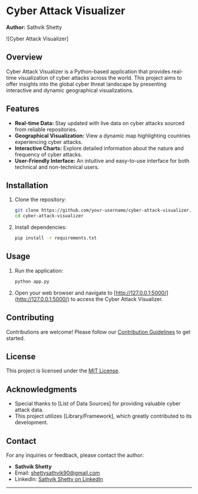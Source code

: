 # Cyber Attack Visualizer

**Author:** Sathvik Shetty

![Cyber Attack Visualizer]

## Overview

Cyber Attack Visualizer is a Python-based application that provides real-time visualization of cyber attacks across the world. This project aims to offer insights into the global cyber threat landscape by presenting interactive and dynamic geographical visualizations.

## Features

- **Real-time Data:** Stay updated with live data on cyber attacks sourced from reliable repositories.
- **Geographical Visualization:** View a dynamic map highlighting countries experiencing cyber attacks.
- **Interactive Charts:** Explore detailed information about the nature and frequency of cyber attacks.
- **User-Friendly Interface:** An intuitive and easy-to-use interface for both technical and non-technical users.

## Installation

1. Clone the repository:

    ```bash
    git clone https://github.com/your-username/cyber-attack-visualizer.git
    cd cyber-attack-visualizer
    ```

2. Install dependencies:

    ```bash
    pip install -r requirements.txt
    ```

## Usage

1. Run the application:

    ```bash
    python app.py
    ```

2. Open your web browser and navigate to [http://127.0.0.1:5000/](http://127.0.0.1:5000/) to access the Cyber Attack Visualizer.

## Contributing

Contributions are welcome! Please follow our [Contribution Guidelines](CONTRIBUTING.md) to get started.

## License

This project is licensed under the [MIT License](LICENSE).

## Acknowledgments

- Special thanks to [List of Data Sources] for providing valuable cyber attack data.
- This project utilizes [Library/Framework], which greatly contributed to its development.

## Contact

For any inquiries or feedback, please contact the author:

- **Sathvik Shetty**
- Email: shettysathvik90@gmail.com
- LinkedIn: [Sathvik Shetty on LinkedIn](https://www.linkedin.com/in/sathvik-d-shetty/)

---
